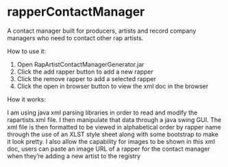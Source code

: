 # rapperContactManager
A contact manager built for producers, artists and record company managers who need to contact other rap artists.

How to use it:

1. Open RapArtistContactManagerGenerator.jar
2. Click the add rapper button to add a new rapper
3. Click the remove rapper to add a selected rapper
4. Click the open in browser button to view the xml doc in the browser


How it works:  

I am using java xml parsing libraries in order to read and modify
the rapartists.xml file. I then manipulate that data through a java
swing GUI. The xml file is then formatted to be viewed in
alphabetical order by rapper name through the use of an XLST style sheet
along with some bootstrap to make it look pretty. I also allow the capability for images to be
shown in this xml doc, users can paste an image URL of a rapper for 
the contact manager when they’re adding a new artist to the registry

